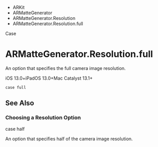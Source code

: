 

- ARKit
- ARMatteGenerator
- ARMatteGenerator.Resolution
-  ARMatteGenerator.Resolution.full 

Case

# ARMatteGenerator.Resolution.full

An option that specifies the full camera image resolution.

iOS 13.0+iPadOS 13.0+Mac Catalyst 13.1+

``` source
case full
```

## See Also

### Choosing a Resolution Option

case half

An option that specifies half of the camera image resolution.


